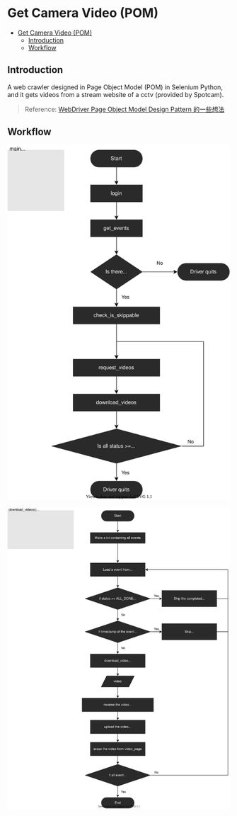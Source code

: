 # Get Camera Video (POM)

- [Get Camera Video (POM)](#get-camera-video-pom)
  - [Introduction](#introduction)
  - [Workflow](#workflow)

## Introduction
A web crawler designed in Page Object Model (POM) in Selenium Python, and it gets videos from a stream website of a cctv (provided by Spotcam).

> Reference: [WebDriver Page Object Model Design Pattern 的一些想法](https://medium.com/drunk-wis/python-selenium-webdriver-page-object-model-design-pattern-%E7%9A%84%E4%B8%80%E4%BA%9B%E6%83%B3%E6%B3%95-6d8cc0e156a6)

## Workflow

![flowchart_main](flowchart_main.drawio.svg)

![flowchart_download](flowchart_download.drawio.svg)
